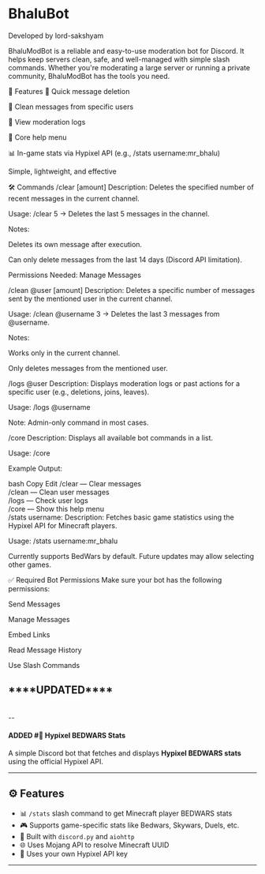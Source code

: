 # BhaluBot
Developed by lord-sakshyam

BhaluModBot is a reliable and easy-to-use moderation bot for Discord. It helps keep servers clean, safe, and well-managed with simple slash commands. Whether you're moderating a large server or running a private community, BhaluModBot has the tools you need.

🚀 Features
🔧 Quick message deletion

🧹 Clean messages from specific users

📜 View moderation logs

📌 Core help menu

📊 In-game stats via Hypixel API (e.g., /stats username:mr_bhalu)

Simple, lightweight, and effective

🛠️ Commands
/clear [amount]
Description:
Deletes the specified number of recent messages in the current channel.

Usage:
/clear 5 → Deletes the last 5 messages in the channel.

Notes:

Deletes its own message after execution.

Can only delete messages from the last 14 days (Discord API limitation).

Permissions Needed:
Manage Messages

/clean @user [amount]
Description:
Deletes a specific number of messages sent by the mentioned user in the current channel.

Usage:
/clean @username 3 → Deletes the last 3 messages from @username.

Notes:

Works only in the current channel.

Only deletes messages from the mentioned user.

/logs @user
Description:
Displays moderation logs or past actions for a specific user (e.g., deletions, joins, leaves).

Usage:
/logs @username

Note:
Admin-only command in most cases.

/core
Description:
Displays all available bot commands in a list.

Usage:
/core

Example Output:

bash
Copy
Edit
/clear — Clear messages  
/clean — Clean user messages  
/logs — Check user logs  
/core — Show this help menu  
/stats username:<IGN>
Description:
Fetches basic game statistics using the Hypixel API for Minecraft players.

Usage:
/stats username:mr_bhalu

Currently supports BedWars by default. Future updates may allow selecting other games.

✅ Required Bot Permissions
Make sure your bot has the following permissions:

Send Messages

Manage Messages

Embed Links

Read Message History

Use Slash Commands
<br>
<h2>****UPDATED**** </h2>
<br>
--<h4>ADDED #🧙 Hypixel BEDWARS Stats</h4>

A simple Discord bot that fetches and displays **Hypixel BEDWARS stats** using the official Hypixel API.

---

## ⚙️ Features

- 📊 `/stats` slash command to get Minecraft player BEDWARS stats  
- 🎮 Supports game-specific stats like Bedwars, Skywars, Duels, etc.  
- 🧠 Built with `discord.py` and `aiohttp`  
- 🌐 Uses Mojang API to resolve Minecraft UUID  
- 🔐 Uses your own Hypixel API key  

---



